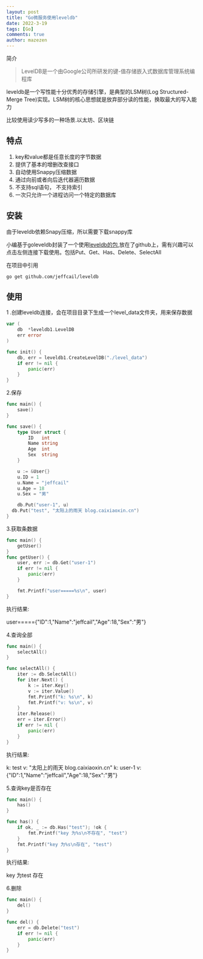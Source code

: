 ```yaml
---
layout: post
title: "Go微服务使用leveldb"
date: 2022-3-19
tags: [Go]
comments: true
author: mazezen
---
```



 简介
> LevelDB是一个由Google公司所研发的键-值存储嵌入式数据库管理系统编程库



leveldb是一个写性能十分优秀的存储引擎，是典型的LSM树(Log Structured-Merge Tree)实现。LSM树的核心思想就是放弃部分读的性能，换取最大的写入能力

比较使用读少写多的一种场景.以太坊、区块链



## 特点

1. key和value都是任意长度的字节数据
2. 提供了基本的增删改查接口
3. 自动使用Snappy压缩数据
4. 通过向前或者向后迭代器遍历数据
5. 不支持sql语句， 不支持索引
6. 一次只允许一个进程访问一个特定的数据库



## 安装

由于leveldb依赖Snapy压缩，所以需要下载snappy库

小编基于goleveldb封装了一个使用<a href="https://github.com/jeffcail/leveldb" target="_blank" rel="noopener">leveldb的包</a>,放在了github上，需有兴趣可以点击左侧连接下载使用。包括Put、Get、Has、Delete、SelectAll

在项目中引用

```shell
go get github.com/jeffcail/leveldb 
```

## 使用

1 .创建leveldb连接，会在项目目录下生成一个level_data文件夹，用来保存数据

```go
var (
	db  *leveldb1.LevelDB
	err error
)

func init() {
	db, err = leveldb1.CreateLevelDB("./level_data")
	if err != nil {
		panic(err)
	}
}

```



2.保存

```go
func main() {
	save()
}

func save() {
	type User struct {
		ID   int
		Name string
		Age  int
		Sex  string
	}

	u := &User{}
	u.ID = 1
	u.Name = "jeffcail"
	u.Age = 18
	u.Sex = "男"

	db.Put("user-1", u)
  db.Put("test", "太阳上的雨天 blog.caixiaoxin.cn")
}
```

3.获取条数据

```go
func main() {
	getUser()
}
func getUser() {
	user, err := db.Get("user-1")
	if err != nil {
		panic(err)
	}

	fmt.Printf("user=====%s\n", user)
}

```

执行结果:

 user====={"ID":1,"Name":"jeffcail","Age":18,"Sex":"男"}

4.查询全部

```go
func main() {
	selectAll()
}

func selectAll() {
	iter := db.SelectAll()
	for iter.Next() {
		k := iter.Key()
		v := iter.Value()
		fmt.Printf("k: %s\n", k)
		fmt.Printf("v: %s\n", v)
	}
	iter.Release()
	err = iter.Error()
	if err != nil {
		panic(err)
	}
}
```

执行结果:

k: test
v: "太阳上的雨天 blog.caixiaoxin.cn"
k: user-1
v: {"ID":1,"Name":"jeffcail","Age":18,"Sex":"男"}



5.查询key是否存在

```go
func main() {
	has()
}

func has() {
	if ok, _ := db.Has("test"); !ok {
		fmt.Printf("key 为%s\n不存在", "test")
	}
	fmt.Printf("key 为%s\n存在", "test")
}
```

执行结果:

key 为test
存在



6.删除

```go
func main() {
	del()
}

func del() {
	err = db.Delete("test")
	if err != nil {
		panic(err)
	}
}
```

